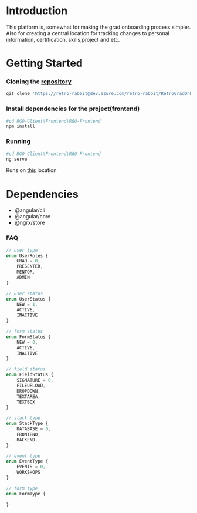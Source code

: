 # Introduction
This platform is, somewhat for making the grad onboarding process simpler. Also for creating a central location for tracking changes to personal information, certification, skills,project and etc.

# Getting Started
### Cloning the [repository](https://retro-rabbit@dev.azure.com/retro-rabbit/RetroGradOnboard/_git/RGO-Client)
```powershell
git clone 'https://retro-rabbit@dev.azure.com/retro-rabbit/RetroGradOnboard/_git/RGO-Client'
```
### Install dependencies for the project(frontend)
```powershell
#cd RGO-Client\Frontend\RGO-Frontend
npm install
```
### Running
```powershell
#cd RGO-Client\Frontend\RGO-Frontend
ng serve
```
Runs on [this](http:/localhost:4200) location

# Dependencies
- @angular/cli
- @angular/core
- @ngrx/store

### FAQ
```typescript
// user type
enum UserRoles {
    GRAD = 0,
    PRESENTER,
    MENTOR,
    ADMIN
}

// user status
enum UserStatus {
    NEW = 1,
    ACTIVE,
    INACTIVE
}

// form status
enum FormStatus {
    NEW = 0,
    ACTIVE,
    INACTIVE
}

// field status
enum FieldStatus {
    SIGNATURE = 0,
    FILEUPLOAD,
    DROPDOWN,
    TEXTAREA,
    TEXTBOX
}

// stack type
enum StackType {
    DATABASE = 0,
    FRONTEND,
    BACKEND,
}

// event type
enum EventType {
    EVENTS = 0,
    WORKSHOPS
}

// form type
enum FormType {
    
}
```